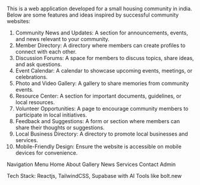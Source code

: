 This is a web application developed for a small housing community in india. Below are some features and ideas inspired by successful community websites:

1. Community News and Updates: A section for announcements, events, and news relevant to your community.
2. Member Directory: A directory where members can create profiles to connect with each other.
3. Discussion Forums: A space for members to discuss topics, share ideas, and ask questions.
4. Event Calendar: A calendar to showcase upcoming events, meetings, or celebrations.
5. Photo and Video Gallery: A gallery to share memories from community events.
6. Resource Center: A section for important documents, guidelines, or local resources.
7. Volunteer Opportunities: A page to encourage community members to participate in local initiatives.
8. Feedback and Suggestions: A form or section where members can share their thoughts or suggestions.
9. Local Business Directory: A directory to promote local businesses and services.
10. Mobile-Friendly Design: Ensure the website is accessible on mobile devices for convenience.

Navigation Menu
Home
About
Gallery
News
Services
Contact
Admin

Tech Stack:
Reactjs, TailwindCSS, Supabase with AI Tools like bolt.new
